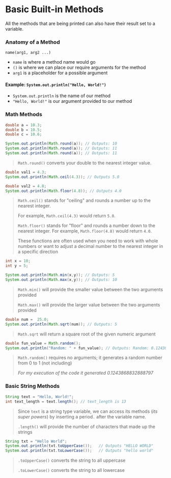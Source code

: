 # Basic Built-in Methods

All the methods that are being printed can also have their result set to a variable.

### Anatomy of a Method

`name(arg1, arg2 ...)`

* `name` is where a method name would go
* `()` is where we can place our require arguments for the method
* `arg1` is a placeholder for a possible argument

#### Example: `System.out.println("Hello, World!")`

* `System.out.println` is the name of our method
* `"Hello, World!"` is our argument provided to our method

### Math Methods

```java
double a = 10.3;
double b = 10.5;
double c = 10.6;

System.out.println(Math.round(a)); // Outputs: 10
System.out.println(Math.round(a)); // Outputs: 11
System.out.println(Math.round(a)); // Outputs: 11
```

> `Math.round()` converts your double to the nearest integer value.

```java
double val1 = 4.3;
System.out.println(Math.ceil(4.3)); // Outputs 5.0

double val2 = 4.8;
System.out.println(Math.floor(4.8)); // Outputs 4.0
```

> `Math.ceil()` stands for "ceiling" and rounds a number up to the nearest integer.&#x20;
>
> For example, `Math.ceil(4.3)` would return `5.0`.
>
>
>
> `Math.floor()` stands for "floor" and rounds a number down to the nearest integer. For example, `Math.floor(4.8)` would return `4.0`.
>
> These functions are often used when you need to work with whole numbers or want to adjust a decimal number to the nearest integer in a specific direction

```java
int x = 10;
int y = 5;

System.out.println(Math.min(x,y)); // Outputs: 5
System.out.println(Math.max(x,y)); // Outputs: 10
```

> `Math.min()` will provide the smaller value between the two arguments provided
>
> `Math.max()` will provide the larger value between the two arguments provided

```java
double num =  25.0;
System.out.println(Math.sqrt(num)); // Outputs: 5
```

> `Math.sqrt` will return a square root of the given numeric argument

```java
double fun_value = Math.random();
System.out.println("Random: " + fun_value); // Outputs: Random: 0.1243868832888797
```

> `Math.random()` requires no arguments; it generates a random number from 0 to 1 (not including)
>
> _For my execution of the code it generated 0.1243868832888797_

### Basic String Methods

```java
String text = "Hello, World!";
int text_length = text.length(); // text_length is 13
```

> Since `text` is a string type variable, we can access its methods (_its super powers_) by inserting a period`.` after the variable name.
>
> `.length()` will provide the number of characters that made up the strings

```java
String txt = "Hello World";
System.out.println(txt.toUpperCase());   // Outputs "HELLO WORLD"
System.out.println(txt.toLowerCase());   // Outputs "hello world"
```

> `.toUpperCase()` converts the string to all uppercase
>
> `.toLowerCase()` converts the string to all lowercase
